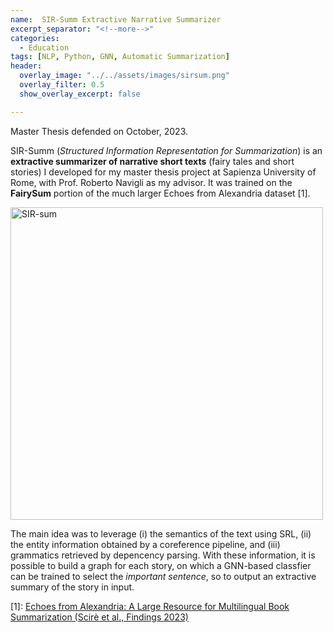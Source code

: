 ```yaml
---
name:  SIR-Summ Extractive Narrative Summarizer
excerpt_separator: "<!--more-->"
categories: 
  - Education
tags: [NLP, Python, GNN, Automatic Summarization]
header:
  overlay_image: "../../assets/images/sirsum.png" 
  overlay_filter: 0.5
  show_overlay_excerpt: false

---
```

Master Thesis defended on October, 2023.
<!--more-->
SIR-Summ (*Structured Information Representation for Summarization*) is an **extractive summarizer of narrative short texts** (fairy tales and short stories) I developed for my master thesis project at Sapienza University of Rome, with Prof. Roberto Navigli as my advisor.
It was trained on the **FairySum** portion of the much larger Echoes from Alexandria dataset \[1\].

<img src="../../assets/images/sirsum.png" alt="SIR-sum" width="500"/>

The main idea was to leverage (i) the semantics of the text using SRL, (ii) the entity information obtained by a coreference pipeline, and (iii) grammatics retrieved by depencency parsing.
With these information, it is possible to build a graph for each story, on which a GNN-based classfier can be trained to select the *important sentence*, so to output an extractive summary of the story in input.


\[1\]: [Echoes from Alexandria: A Large Resource for Multilingual Book Summarization (Scirè et al., Findings 2023)](https://aclanthology.org/2023.findings-acl.54/)